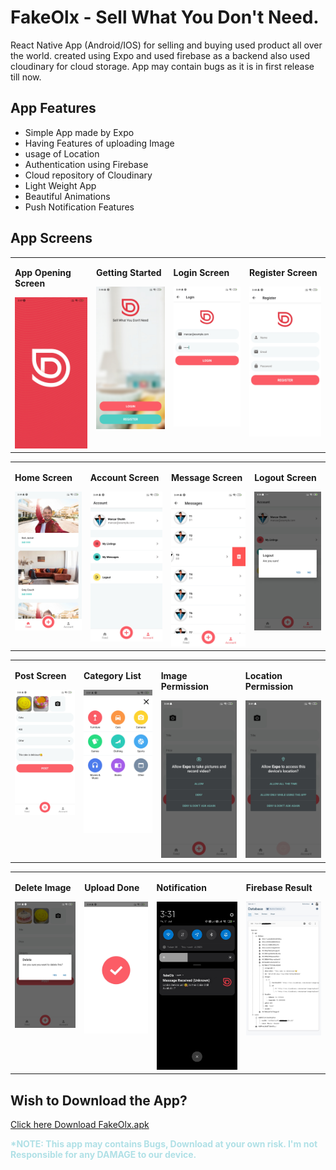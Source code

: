 # FakeOlx - Sell What You Don't Need. 
React Native App (Android/IOS) for selling and buying used product all over the world.
created using Expo and used firebase as a backend also used cloudinary for cloud storage.
App may contain bugs as it is in first release till now.

## App Features
* Simple App made by Expo
* Having Features of uploading Image
* usage of Location
* Authentication using Firebase
* Cloud repository of Cloudinary
* Light Weight App
* Beautiful Animations
* Push Notification Features

## App Screens

<table>
  <tr>
    <td valign="top"><p><b>App Opening Screen</b></p><img src="https://raw.githubusercontent.com/manzars/Fake-Olx/master/Images/splash%20page.jpg" width=100% height=100%></td>
    <td valign="top"><p><b>Getting Started</b></p><img src="https://raw.githubusercontent.com/manzars/Fake-Olx/master/Images/get%20started.jpg" width=100% height=100%></td>
    <td valign="top"><p><b>Login Screen</b></p><img src="https://raw.githubusercontent.com/manzars/Fake-Olx/master/Images/login.jpg" width=100% height=100%></td>
    <td valign="top"><p><b>Register Screen</b></p><img src="https://raw.githubusercontent.com/manzars/Fake-Olx/master/Images/register.jpg" width=100% height=100%></td>
  </tr>
</table>
<table>
  <tr>
    <td valign="top"><p><b>Home Screen</b></p><img src="https://raw.githubusercontent.com/manzars/Fake-Olx/master/Images/home.jpg" width=100% height=100%></td>
    <td valign="top"><p><b>Account Screen</b></p><img src="https://raw.githubusercontent.com/manzars/Fake-Olx/master/Images/account.jpg" width=100% height=100%></td>
    <td valign="top"><p><b>Message Screen</b></p><img src="https://raw.githubusercontent.com/manzars/Fake-Olx/master/Images/message.jpg" width=100% height=100%></td>
    <td valign="top"><p><b>Logout Screen</b></p><img src="https://raw.githubusercontent.com/manzars/Fake-Olx/master/Images/logout.jpg" width=100% height=100%></td>
  </tr>
</table>
<table>
  <tr>
    <td valign="top"><p><b>Post Screen</b></p><img src="https://raw.githubusercontent.com/manzars/Fake-Olx/master/Images/post.jpg" width=100% height=100%></td>
    <td valign="top"><p><b>Category List</b></p><img src="https://raw.githubusercontent.com/manzars/Fake-Olx/master/Images/category%20list.jpg" width=100% height=100%></td>
    <td valign="top"><p><b>Image Permission</b></p><img src="https://raw.githubusercontent.com/manzars/Fake-Olx/master/Images/image%20permission.jpg" width=100% height=100%></td>
    <td valign="top"><p><b>Location Permission</b></p><img src="https://raw.githubusercontent.com/manzars/Fake-Olx/master/Images/location%20permission.jpg" width=100% height=100%></td>
  </tr>
</table>
<table>
  <tr>
    <td valign="top"><p><b>Delete Image</b></p><img src="https://raw.githubusercontent.com/manzars/Fake-Olx/master/Images/delete%20image.jpg" width=100% height=100%></td>
    <td valign="top"><p><b>Upload Done</b></p><img src="https://raw.githubusercontent.com/manzars/Fake-Olx/master/Images/done.jpg" width=100% height=100%></td>
    <td valign="top"><p><b>Notification</b></p><img src="https://raw.githubusercontent.com/manzars/Fake-Olx/master/Images/notification.jpg" width=100% height=100%></td>
    <td valign="top"><p><b>Firebase Result</b></p><img src="https://raw.githubusercontent.com/manzars/Fake-Olx/master/Images/firebase.jpg" width=100% height=100%></td>
  </tr>
</table>

## Wish to Download the App?
[Click here Download FakeOlx.apk](https://drive.google.com/file/d/1YA-ey-IcLhDjoJYMJb_SfwxlWIojO6ic/view?usp=sharing "FakeOlx")
<p style="color:powderblue;"><b>*NOTE: This app may contains Bugs, Download at your own risk. I'm not Responsible for any DAMAGE to our device.</></p>
